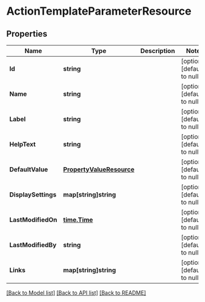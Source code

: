 # ActionTemplateParameterResource

## Properties
Name | Type | Description | Notes
------------ | ------------- | ------------- | -------------
**Id** | **string** |  | [optional] [default to null]
**Name** | **string** |  | [optional] [default to null]
**Label** | **string** |  | [optional] [default to null]
**HelpText** | **string** |  | [optional] [default to null]
**DefaultValue** | [**PropertyValueResource**](PropertyValueResource.md) |  | [optional] [default to null]
**DisplaySettings** | **map[string]string** |  | [optional] [default to null]
**LastModifiedOn** | [**time.Time**](time.Time.md) |  | [optional] [default to null]
**LastModifiedBy** | **string** |  | [optional] [default to null]
**Links** | **map[string]string** |  | [optional] [default to null]

[[Back to Model list]](../README.md#documentation-for-models) [[Back to API list]](../README.md#documentation-for-api-endpoints) [[Back to README]](../README.md)


